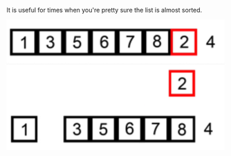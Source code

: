 It is useful for times when you're pretty sure the list is almost sorted.

![](insertion_sort_1.png)
![](insertion_sort_2.png)